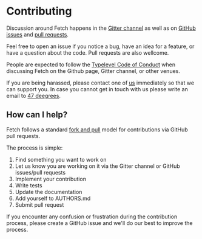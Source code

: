 # Contributing

Discussion around Fetch happens in the [Gitter channel](https://gitter.im/47deg/fetch) as well as on
[GitHub issues](https://github.com/47deg/fetch/issues) and [pull requests](https://github.com/47deg/fetch/pulls).

Feel free to open an issue if you notice a bug, have an idea for a feature, or have a question about
the code. Pull requests are also wellcome.


People are expected to follow the [Typelevel Code of Conduct](http://typelevel.org/conduct.html) when
discussing Fetch on the Github page, Gitter channel, or other venues.

If you are being harassed, please contact one of [us](AUTHORS.md#maintainers) immediately so that we can support you.
In case you cannot get in touch with us please write an email to [47 deegrees](mailto:hello@47deg.com).

## How can I help?

Fetch follows a standard [fork and pull](https://help.github.com/articles/using-pull-requests/) model for contributions via GitHub pull requests.

The process is simple:

 1. Find something you want to work on
 2. Let us know you are working on it via the Gitter channel or GitHub issues/pull requests
 3. Implement your contribution
 4. Write tests
 5. Update the documentation
 6. Add yourself to AUTHORS.md
 7. Submit pull request

If you encounter any confusion or frustration during the contribution process, please create a GitHub issue and we'll do our best to improve the process.
